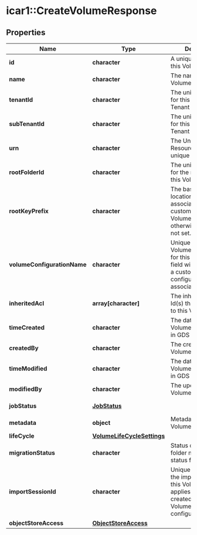 # icar1::CreateVolumeResponse


## Properties
Name | Type | Description | Notes
------------ | ------------- | ------------- | -------------
**id** | **character** | A unique identifier for this Volume | [optional] 
**name** | **character** | The name of this Volume | [optional] 
**tenantId** | **character** | The unique identifier for this Volume&#39;s Tenant | [optional] 
**subTenantId** | **character** | The unique identifier for this Volume&#39;s Sub Tenant | [optional] 
**urn** | **character** | The Universal Resource Name, unique to this Volume | [optional] 
**rootFolderId** | **character** | The unique identifier for the root Folder of this Volume | [optional] 
**rootKeyPrefix** | **character** | The base bucket location for Volumes associated with custom VolumeConfigurations otherwise this field is not set. | [optional] 
**volumeConfigurationName** | **character** | Unique name of the Volume configuration for this Volume.  This field will only be set if a custom Volume configuration is associated. | [optional] 
**inheritedAcl** | **array[character]** | The inherited list of Id(s) that have access to this Volume | [optional] 
**timeCreated** | **character** | The date &amp; time this Volume was created, in GDS | [optional] 
**createdBy** | **character** | The creator of this Volume | [optional] 
**timeModified** | **character** | The date &amp; time this Volume was updated, in GDS | [optional] 
**modifiedBy** | **character** | The updator of this Volume | [optional] 
**jobStatus** | [**JobStatus**](JobStatus.md) |  | [optional] [Enum: ] 
**metadata** | **object** | Metadata about this Volume | [optional] 
**lifeCycle** | [**VolumeLifeCycleSettings**](VolumeLifeCycleSettings.md) |  | [optional] 
**migrationStatus** | **character** | Status of the root folder migration status from v1 to v2 | [optional] 
**importSessionId** | **character** | Unique identifier of the import Session for this Volume. This only applies to Volumes created from custom  Volume configurations. | [optional] 
**objectStoreAccess** | [**ObjectStoreAccess**](ObjectStoreAccess.md) |  | [optional] 


